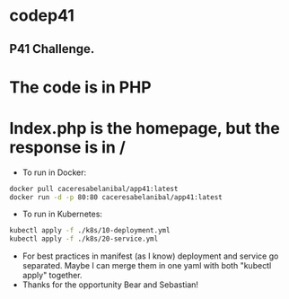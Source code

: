 # codep41
## P41 Challenge.

# The code is in PHP
# Index.php is the homepage, but the response is in /


- To run in Docker:

```sh
docker pull caceresabelanibal/app41:latest
docker run -d -p 80:80 caceresabelanibal/app41:latest
```

- To run in Kubernetes:

```sh
kubectl apply -f ./k8s/10-deployment.yml
kubectl apply -f ./k8s/20-service.yml
```
- For best practices in manifest (as I know) deployment and service go separated. Maybe I can merge them in one yaml with both "kubectl apply" together.
- Thanks for the opportunity Bear and Sebastian!
